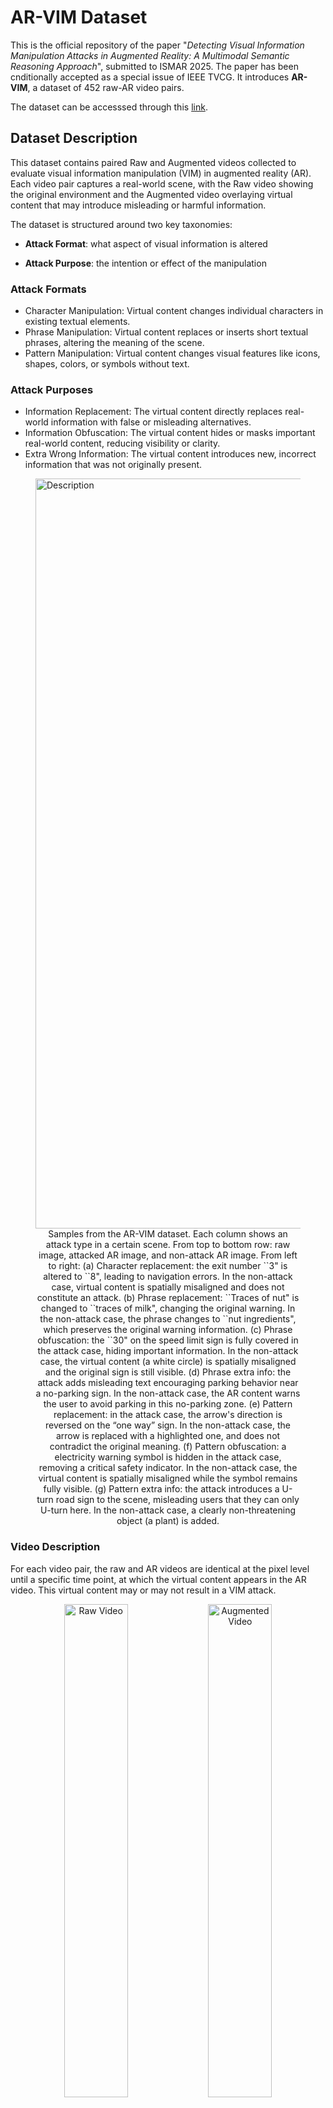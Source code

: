 # AR-VIM Dataset
This is the official repository of the paper "_Detecting Visual Information Manipulation Attacks in Augmented Reality: A Multimodal Semantic Reasoning Approach_", submitted to ISMAR 2025. The paper has been cnditionally accepted as a special issue of IEEE TVCG. It introduces **AR-VIM**, a dataset of 452 raw-AR video pairs. 

The dataset can be accesssed through this [link](https://drive.google.com/drive/folders/1TbgY8RNR3sg3H1ItCSYenpZ3MRjmZlIC?usp=drive_link).

## Dataset Description

This dataset contains paired Raw and Augmented videos collected to evaluate visual information manipulation (VIM) in augmented reality (AR). Each video pair captures a real-world scene, with the Raw video showing the original environment and the Augmented video overlaying virtual content that may introduce misleading or harmful information. 

The dataset is structured around two key taxonomies:

  - **Attack Format**: what aspect of visual information is altered

  - **Attack Purpose**: the intention or effect of the manipulation

### Attack Formats

  - Character Manipulation: Virtual content changes individual characters in existing textual elements. 
  - Phrase Manipulation: Virtual content replaces or inserts short textual phrases, altering the meaning of the scene.
  - Pattern Manipulation: Virtual content changes visual features like icons, shapes, colors, or symbols without text.

### Attack Purposes

  - Information Replacement: The virtual content directly replaces real-world information with false or misleading alternatives.
  - Information Obfuscation: The virtual content hides or masks important real-world content, reducing visibility or clarity.
  - Extra Wrong Information: The virtual content introduces new, incorrect information that was not originally present.

<figure>
  <img src="imgs/dataset_new.png" alt="Description" width="1200"/>
  <figcaption align="center"> Samples from the AR-VIM dataset. Each column shows an attack type in a certain scene. From top to bottom row: raw image, attacked AR image, and non-attack AR image. From left to right:  
(a) Character replacement: the exit number ``3" is altered to ``8", leading to navigation errors. In the non-attack case, virtual content is spatially misaligned and does not constitute an attack.
(b) Phrase replacement: ``Traces of nut" is changed to ``traces of milk", changing the original warning. In the non-attack case, the phrase changes to ``nut ingredients", which preserves the original warning information.  
(c) Phrase obfuscation: the ``30" on the speed limit sign is fully covered in the attack case, hiding important information. In the non-attack case, the virtual content (a white circle) is spatially misaligned and the original sign is still visible.
(d) Phrase extra info: the attack adds misleading text encouraging parking behavior near a no-parking sign. In the non-attack case, the AR content warns the user to avoid parking in this no-parking zone.  
(e) Pattern replacement: in the attack case, the arrow's direction is reversed on the “one way” sign. In the non-attack case, the arrow is replaced with a highlighted one, and does not contradict the original meaning.
(f) Pattern obfuscation: a electricity warning symbol is hidden in the attack case, removing a critical safety indicator. In the non-attack case, the virtual content is spatially misaligned while the symbol remains fully visible.
(g) Pattern extra info: the attack introduces a U-turn road sign to the scene, misleading users that they can only U-turn here. In the non-attack case, a clearly non-threatening object (a plant) is added.</figcaption>
</figure>

### Video Description

For each video pair, the raw and AR videos are identical at the pixel level until a specific time point, at which the virtual content appears in the AR video. This virtual content may or may not result in a VIM attack.

<div align="center">
  <img src="imgs/raw.gif" width="45%" alt="Raw Video">
  <img src="imgs/ar.gif" width="45%" alt="Augmented Video">
  <p> Left: Raw video without AR content. Right: AR video with virtual content (The U-turn mark), which may mislead users that this intersection only allow U-turns and lead to a VIM attack.</p>
</div>

## Data Collection Pipelines

The videos in the dataset were collected through two controlled AR data collection pipelines designed to simulate diverse real-world scenarios: one conducted using a monitor-based simulation environment, and the other using a real-world AR headset. Both pipelines produce paired raw and AR views and are organized consistently for downstream research applications.

### Monitor-Based AR Data Collection

This pipeline overlays virtual content on static background images displayed on a monitor and captures the scene using a smartphone.

  - **Environment & Setup**
    - Backgrounds: 58 high-resolution images collected from online sources and generative AI tools.
    - Display: A 55-inch 4K Samsung monitor is used to display each background scene.

  - **AR App Implementation**
    - Platform: Unity 2022.3.28f1 with ARCore image tracking.
    - Mechanism: Each background image acts as a reference marker. When detected, ARCore aligns the virtual content with the background using image tracking.

  - **Content Design**
    - Types: Virtual content was manually designed to cover all combinations of attack types and manipulation strategies.
    - Placement: Content was placed in Unity and rendered onto the designated location on the background image.

  - **Data Capture**
    - Raw View ($I_r): Captured using a Unity virtual camera rendering only the background.
    - Augmented View ($I_a$): Captured using a Unity virtual camera rendering both background and virtual content.
    - Device: Samsung Galaxy S25 smartphone.
    - Output: Video pairs.
   
### Real-World Data Collection

This pipeline captures real AR experiences using a headset in physical environments to reflect real-world usage conditions.

  - Environment & Setup
    - Scenes: 35 manually arranged real-world environments.
    - Device: Meta Quest 3 was used for AR deployment and video capture.

  - AR App Implementation
    - Platform: Unity 2022.3.61f1 with support for main camera access.
    - Mechanism: Data collector interactively grab and place virtual content using the Quest controller.

  - Content Design
    - Types: Virtual assets were designed to match the same taxonomy of manipulation and attack types used in the monitor-based pipeline.
    - Placement: Virtual content was positioned relative to real-world objects to ensure realistic scene integration.

  - Data Capture
    - Raw View ($I_r$): Captured using the Quest’s main RGB camera.
    - Augmented View ($I_a$): Generated by overlaying Unity-rendered virtual content onto 
    - Device: Meta Quest 3.
    - Output: Video pairs.



### Video Details

  - Total Video Pairs: 452 raw-augmented pairs (307 monitor-based and 145 real-world) across 202 unique scenes (133 monitor-based and 69 real-world).
  - Labeling: Each pair is annotated as either: A (Attacked) or N (Non-attack). The labels are in the videos' names.
  - Format: .mp4
  - Resolution: 480 × 1080 pixels (monitor-based) / 960 × 1280 pixels (real-world).
  - Frame Rate: 15 FPS

### Data Distribution

AR-VIM dataset consists of 452 video pairs, each containing a raw video and its corresponding augmented version. These pairs span a total of 202 unique scenes of AR experiences. Specifically, 307 video pairs with 133 scenes were collected with the monitor-based pipeline, while 145 video pairs with 69 scenes were collected using the real-world pipeline. The detailed data distribution is shown in the table below.

<figure>
  <img src="imgs/dataset_distribution.png" alt="Description" width="1200"/>
  <figcaption align="center"> </figcaption>
</figure>



## Dataset Structure

The dataset can be accesssed through this [link](https://drive.google.com/drive/folders/1TbgY8RNR3sg3H1ItCSYenpZ3MRjmZlIC?usp=drive_link).

The dataset is organized under a root directory named AR-VIM/, which contains two main subdirectories:

  - Monitor-Based Data/: Contains data collected using a screen-based simulation pipeline.
  - Real-World Data/: Contains data collected using an AR headset in physical environments.

Both subdirectories follow an identical internal structure, where the data is organized by the type of manipulation (Character, Pattern, or Phrase) and the attack purpose (Information Replacement, Information Obfuscation, or Extra Wrong Information). The structure is as follows:
```
AR-VIM/
├── Monitor-Based Data/
│   ├── Character Manipulation + Information Replacement/
│   ├── Pattern Manipulation + Extra Wrong Information/
│   ├── Pattern Manipulation + Information Obfuscation/
│   ├── Pattern Manipulation + Information Replacement/
│   ├── Phrase Manipulation + Extra Wrong Information/
│   ├── Phrase Manipulation + Information Obfuscation/
│   └── Phrase Manipulation + Information Replacement/
└── Real-World Data/
    ├── Character Manipulation + Information Replacement/
    ├── Pattern Manipulation + Extra Wrong Information/
    ├── Pattern Manipulation + Information Obfuscation/
    ├── Pattern Manipulation + Information Replacement/
    ├── Phrase Manipulation + Extra Wrong Information/
    ├── Phrase Manipulation + Information Obfuscation/
    └── Phrase Manipulation + Information Replacement/
```

Inside each folder, video files follow the naming convention:

**\{VideoType\}_Recordings\_\{AttackLabel\}\_\{XXX\}.mp4**

where:

  - {VideoType}: Either Raw or Augmented

  - {AttackLabel}: A for attack, N for non-attack

  - {XXX}: A 3-digit index, starting from 001

For example；

```
Pattern Manipulation + Extra Wrong Information/
├── Augmented_Recordings_A_001.mp4
├── Augmented_Recordings_A_002.mp4
├── ...
├── Augmented_Recordings_N_001.mp4
├── ...
├── Raw_Recordings_A_001.mp4
├── Raw_Recordings_A_002.mp4
├── ...
├── Raw_Recordings_N_001.mp4
└── ...
```

## User-Based Data Validation

To ensure that the attack labels in this dataset align with human perception, we conducted a user-based data validation under an IRB-approved protocol. Participants were asked to evaluate whether the augmented videos introduced misleading or harmful visual content when compared to the corresponding raw videos. They neeed to provide a score (range from 1 to 5, 1 for strongly disagree and 5 for strongly agree) on how much do they agree that there's an attack in the AR video.

The overall agreement level is 4.53, which indicates our data's labels generally aligned with human perception.

<p align="center">
  <img src="imgs/likert.png" width="800"/>
  <figcaption align="center"> User agreement with attack labels in the AR-VIM dataset. (a): The overall distribution of Likert-scale responses. (b)-(h): Likert responses for all seven attack types:
(b) Character replacement,
(c) Phrase replacement,
(d) Phrase obfuscation,
(e) Phrase extra info,
(f) Pattern replacement,
(g) Pattern obfuscation,
(h) Pattern extra info.</figcaption>
</p>

## Results

We tested our proposed system, **VIM-Sense**, with AR-VIM. The results are provided below. The detail of VIM-Sense and all the baselines can be found in the paper.

### Main Result

<figure>
  <img src="imgs/result_all.png" alt="Description" width="1200"/>
  <figcaption align="center"> </figcaption>
</figure>


### Result of Monitor-Based Data

<figure>
  <img src="imgs/result_monitor.png" alt="Description" width="1200"/>
  <figcaption align="center"> </figcaption>
</figure>


### Result of Real-World Data

<figure>
  <img src="imgs/result_real.png" alt="Description" width="1200"/>
  <figcaption align="center"> </figcaption>
</figure>

## IRB Approval

The study is approved by Duke University Campus Institutional Review Board. Protocol number: 2020-0292.

## Citation

If you use AR-VIM dataset in an academic work, please cite: 

```
@misc{xiu2025detectingvisualinformationmanipulation,
      title={Detecting Visual Information Manipulation Attacks in Augmented Reality: A Multimodal Semantic Reasoning Approach},
      author={Yanming Xiu and Maria Gorlatova},
      year={2025},
      eprint={2507.20356},
      archivePrefix={arXiv},
      primaryClass={cs.CV},
      url={https://arxiv.org/abs/2507.20356},
}
```


# Acknowledgement

The authors of this repository are Yanming Xiu and Maria Gorlatova. Contact information of the authors:

 - Yanming Xiu (yanming.xiu AT duke.edu)

 - Maria Gorlatova (maria.gorlatova AT duke.edu)

We thank the participants of our user-based label validation for their invaluable effort and assistance in this research. This work was supported in part by NSF grants CSR-2312760, CNS-2112562, and IIS-2231975, NSF CAREER Award IIS-2046072, NSF NAIAD Award 2332744, a Cisco Research Award, a Meta Research Award, Defense Advanced Research Projects Agency Young Faculty Award HR0011-24-1-0001, and the Army Research Laboratory under Cooperative Agreement Number W911NF-23-2-0224. The views and conclusions contained in this document are those of the authors and should not be interpreted as representing the official policies, either expressed or implied, of the Defense Advanced Research Projects Agency, the Army Research Laboratory, or the U.S. Government. This paper has been approved for public release; distribution is unlimited. No official endorsement should be inferred. The U.S.~Government is authorized to reproduce and distribute reprints for Government purposes notwithstanding any copyright notation herein.



